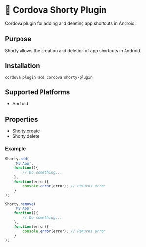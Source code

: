 # 💭 Cordova Shorty Plugin
Cordova plugin for adding and deleting app shortcuts in Android.

## Purpose

Shorty allows the creation and deletion of app shortcuts in Android.

## Installation

    cordova plugin add cordova-shorty-plugin

## Supported Platforms

- Android
    
## Properties

- Shorty.create
- Shorty.delete

### Example

```js
Shorty.add(
    'My App',
    function(){
    	// Do something...
    },
    function(error){
        console.error(error); // Returns error
    }
);

Shorty.remove(
    'My App',
    function(){
    	// Do something...
    },
    function(error){
        console.error(error); // Returns error
    }
);
```

